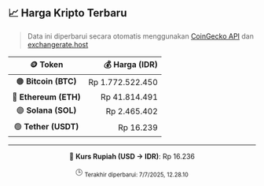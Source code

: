 

<!-- HARGA_KRIPTO -->
## 📈 Harga Kripto Terbaru

> Data ini diperbarui secara otomatis menggunakan [CoinGecko API](https://www.coingecko.com/) dan [exchangerate.host](https://exchangerate.host/)

<div align="center">

| 🪙 Token | 💰 Harga (IDR) |
|:------:|---------------:|
| 🟠 **Bitcoin (BTC)**   | Rp 1.772.522.450 |
| 🔵 **Ethereum (ETH)**  | Rp 41.814.491 |
| 🟣 **Solana (SOL)**    | Rp 2.465.402 |
| 🟢 **Tether (USDT)**   | Rp 16.239 |

---

💱 **Kurs Rupiah (USD → IDR)**: Rp 16.236

🕒 <sub>Terakhir diperbarui: 7/7/2025, 12.28.10</sub>

</div>
<!-- /HARGA_KRIPTO -->